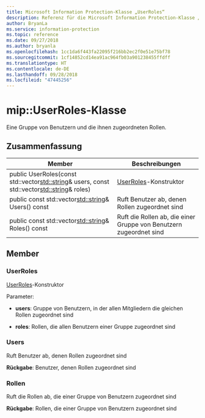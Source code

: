 ```yaml
---
title: Microsoft Information Protection-Klasse „UserRoles“
description: Referenz für die Microsoft Information Protection-Klasse „UserRoles“
author: BryanLa
ms.service: information-protection
ms.topic: reference
ms.date: 09/27/2018
ms.author: bryanla
ms.openlocfilehash: 1cc1da6f443fa22095f216bb2ec2f0e51e75bf78
ms.sourcegitcommit: 1cf14852cd14ea91ac964fb03a901238455ffdff
ms.translationtype: HT
ms.contentlocale: de-DE
ms.lasthandoff: 09/28/2018
ms.locfileid: "47445256"
---
```

# <a name="class-mipuserroles"></a>mip::UserRoles-Klasse 
Eine Gruppe von Benutzern und die ihnen zugeordneten Rollen.
  
## <a name="summary"></a>Zusammenfassung
 Member                        | Beschreibungen                                
--------------------------------|---------------------------------------------
public UserRoles(const std::vector<std::string>& users, const std::vector<std::string>& roles)  |  [UserRoles](class_mip_userroles.md)-Konstruktor
public const std::vector<std::string>& Users() const  |  Ruft Benutzer ab, denen Rollen zugeordnet sind
public const std::vector<std::string>& Roles() const  |  Ruft die Rollen ab, die einer Gruppe von Benutzern zugeordnet sind
  
## <a name="members"></a>Member
  
### <a name="userroles"></a>UserRoles
[UserRoles](class_mip_userroles.md)-Konstruktor

Parameter:  
* **users**: Gruppe von Benutzern, in der allen Mitgliedern die gleichen Rollen zugeordnet sind 


* **roles**: Rollen, die allen Benutzern einer Gruppe zugeordnet sind


  
### <a name="users"></a>Users
Ruft Benutzer ab, denen Rollen zugeordnet sind

  
**Rückgabe**: Benutzer, denen Rollen zugeordnet sind
  
### <a name="roles"></a>Rollen
Ruft die Rollen ab, die einer Gruppe von Benutzern zugeordnet sind

  
**Rückgabe**: Rollen, die einer Gruppe von Benutzern zugeordnet sind